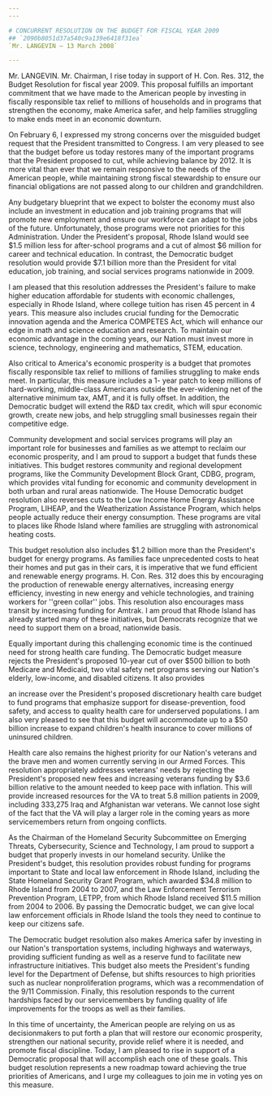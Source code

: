 ```yaml
---
---

# CONCURRENT RESOLUTION ON THE BUDGET FOR FISCAL YEAR 2009
## `2090b8051d37a540c9a139e6418f31ea`
`Mr. LANGEVIN — 13 March 2008`

---
```



Mr. LANGEVIN. Mr. Chairman, I rise today in support of H. Con. Res. 
312, the Budget Resolution for fiscal year 2009. This proposal fulfills 
an important commitment that we have made to the American people by 
investing in fiscally responsible tax relief to millions of households 
and in programs that strengthen the economy, make America safer, and 
help families struggling to make ends meet in an economic downturn.

On February 6, I expressed my strong concerns over the misguided 
budget request that the President transmitted to Congress. I am very 
pleased to see that the budget before us today restores many of the 
important programs that the President proposed to cut, while achieving 
balance by 2012. It is more vital than ever that we remain responsive 
to the needs of the American people, while maintaining strong fiscal 
stewardship to ensure our financial obligations are not passed along to 
our children and grandchildren.

Any budgetary blueprint that we expect to bolster the economy must 
also include an investment in education and job training programs that 
will promote new employment and ensure our workforce can adapt to the 
jobs of the future. Unfortunately, those programs were not priorities 
for this Administration. Under the President's proposal, Rhode Island 
would see $1.5 million less for after-school programs and a cut of 
almost $6 million for career and technical education. In contrast, the 
Democratic budget resolution would provide $7.1 billion more than the 
President for vital education, job training, and social services 
programs nationwide in 2009.

I am pleased that this resolution addresses the President's failure 
to make higher education affordable for students with economic 
challenges, especially in Rhode Island, where college tuition has risen 
45 percent in 4 years. This measure also includes crucial funding for 
the Democratic innovation agenda and the America COMPETES Act, which 
will enhance our edge in math and science education and research. To 
maintain our economic advantage in the coming years, our Nation must 
invest more in science, technology, engineering and mathematics, STEM, 
education.

Also critical to America's economic prosperity is a budget that 
promotes fiscally responsible tax relief to millions of families 
struggling to make ends meet. In particular, this measure includes a 1-
year patch to keep millions of hard-working, middle-class Americans 
outside the ever-widening net of the alternative minimum tax, AMT, and 
it is fully offset. In addition, the Democratic budget will extend the 
R&D tax credit, which will spur economic growth, create new jobs, and 
help struggling small businesses regain their competitive edge.


Community development and social services programs will play an 
important role for businesses and families as we attempt to reclaim our 
economic prosperity, and I am proud to support a budget that funds 
these initiatives. This budget restores community and regional 
development programs, like the Community Development Block Grant, CDBG, 
program, which provides vital funding for economic and community 
development in both urban and rural areas nationwide. The House 
Democratic budget resolution also reverses cuts to the Low Income Home 
Energy Assistance Program, LIHEAP, and the Weatherization Assistance 
Program, which helps people actually reduce their energy consumption. 
These programs are vital to places like Rhode Island where families are 
struggling with astronomical heating costs.

This budget resolution also includes $1.2 billion more than the 
President's budget for energy programs. As families face unprecedented 
costs to heat their homes and put gas in their cars, it is imperative 
that we fund efficient and renewable energy programs. H. Con. Res. 312 
does this by encouraging the production of renewable energy 
alternatives, increasing energy efficiency, investing in new energy and 
vehicle technologies, and training workers for ''green collar'' jobs. 
This resolution also encourages mass transit by increasing funding for 
Amtrak. I am proud that Rhode Island has already started many of these 
initiatives, but Democrats recognize that we need to support them on a 
broad, nationwide basis.

Equally important during this challenging economic time is the 
continued need for strong health care funding. The Democratic budget 
measure rejects the President's proposed 10-year cut of over $500 
billion to both Medicare and Medicaid, two vital safety net programs 
serving our Nation's elderly, low-income, and disabled citizens. It 
also provides


an increase over the President's proposed discretionary health care 
budget to fund programs that emphasize support for disease-prevention, 
food safety, and access to quality health care for underserved 
populations. I am also very pleased to see that this budget will 
accommodate up to a $50 billion increase to expand children's health 
insurance to cover millions of uninsured children.

Health care also remains the highest priority for our Nation's 
veterans and the brave men and women currently serving in our Armed 
Forces. This resolution appropriately addresses veterans' needs by 
rejecting the President's proposed new fees and increasing veterans 
funding by $3.6 billion relative to the amount needed to keep pace with 
inflation. This will provide increased resources for the VA to treat 
5.8 million patients in 2009, including 333,275 Iraq and Afghanistan 
war veterans. We cannot lose sight of the fact that the VA will play a 
larger role in the coming years as more servicemembers return from 
ongoing conflicts.

As the Chairman of the Homeland Security Subcommittee on Emerging 
Threats, Cybersecurity, Science and Technology, I am proud to support a 
budget that properly invests in our homeland security. Unlike the 
President's budget, this resolution provides robust funding for 
programs important to State and local law enforcement in Rhode Island, 
including the State Homeland Security Grant Program, which awarded 
$34.8 million to Rhode Island from 2004 to 2007, and the Law 
Enforcement Terrorism Prevention Program, LETPP, from which Rhode 
Island received $11.5 million from 2004 to 2006. By passing the 
Democratic budget, we can give local law enforcement officials in Rhode 
Island the tools they need to continue to keep our citizens safe.

The Democratic budget resolution also makes America safer by 
investing in our Nation's transportation systems, including highways 
and waterways, providing sufficient funding as well as a reserve fund 
to facilitate new infrastructure initiatives. This budget also meets 
the President's funding level for the Department of Defense, but shifts 
resources to high priorities such as nuclear nonproliferation programs, 
which was a recommendation of the 9/11 Commission. Finally, this 
resolution responds to the current hardships faced by our 
servicemembers by funding quality of life improvements for the troops 
as well as their families.

In this time of uncertainty, the American people are relying on us as 
decisionmakers to put forth a plan that will restore our economic 
prosperity, strengthen our national security, provide relief where it 
is needed, and promote fiscal discipline. Today, I am pleased to rise 
in support of a Democratic proposal that will accomplish each one of 
these goals. This budget resolution represents a new roadmap toward 
achieving the true priorities of Americans, and I urge my colleagues to 
join me in voting yes on this measure.